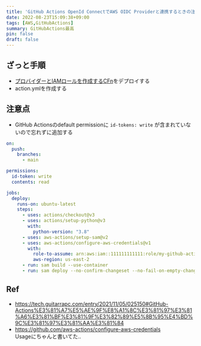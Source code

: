 ```yaml
---
title: 'GitHub Actions OpenId ConnectでAWS OIDC Providerと連携するときの注意点'
date: 2022-08-23T15:09:38+09:00
tags: [AWS,GitHubActions]
summary: GitHubActions最高
pin: false
draft: false
---
```


## ざっと手順

- [プロバイダーとIAMロールを作成するCFn](https://github.com/aws-actions/configure-aws-credentials#sample-iam-role-cloudformation-template)をデプロイする
- action.ymlを作成する

## 注意点

- GitHub Actionsのdefault permissionに `id-tokens: write` が含まれていないので忘れずに追加する

```yaml
on:
  push:
    branches:
      - main

permissions:
  id-token: write
  contents: read

jobs:
  deploy:
    runs-on: ubuntu-latest
    steps:
      - uses: actions/checkout@v3
      - uses: actions/setup-python@v3
        with:
          python-version: "3.8"
      - uses: aws-actions/setup-sam@v2
      - uses: aws-actions/configure-aws-credentials@v1
        with:
          role-to-assume: arn:aws:iam::111111111111:role/my-github-actions-role-test
          aws-region: us-east-2
      - run: sam build --use-container
      - run: sam deploy --no-confirm-changeset --no-fail-on-empty-changeset
```

## Ref
- https://tech.guitarrapc.com/entry/2021/11/05/025150#GitHub-Actions%E3%81%A7%E5%AE%9F%E8%A1%8C%E3%81%97%E3%81%A6%E3%81%BF%E3%81%9F%E3%82%89%E5%8B%95%E4%BD%9C%E3%81%97%E3%81%AA%E3%81%84
- https://github.com/aws-actions/configure-aws-credentials  
Usageにちゃんと書いてた..